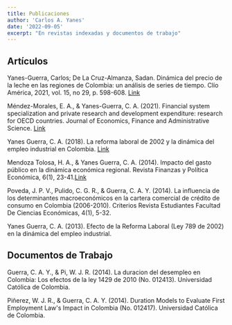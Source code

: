 ```yaml
---
title: Publicaciones
author: 'Carlos A. Yanes'
date: '2022-09-05'
excerpt: "En revistas indexadas y documentos de trabajo"
---
```


## Artículos

Yanes-Guerra, Carlos; De La Cruz-Almanza, Sadan. Dinámica del precio de la leche en las regiones de Colombia: un análisis de series de tiempo. Clío América, 2021, vol. 15, no 29, p. 598-608. [Link](https://revistas.unimagdalena.edu.co/index.php/clioamerica/article/view/4254)

Méndez-Morales, E. A., & Yanes-Guerra, C. A. (2021). Financial system specialization and private research and development expenditure: research for OECD countries. Journal of Economics, Finance and Administrative Science. [Link](https://www.emerald.com/insight/content/doi/10.1108/JEFAS-10-2019-0256/full/html)

Yanes Guerra, C. A. (2018). La reforma laboral de 2002 y la dinámica del empleo industrial en Colombia. [Link](https://revistas.utb.edu.co/index.php/economiayregion/article/view/185)

Mendoza Tolosa, H. A., & Yanes Guerra, C. A. (2014). Impacto del gasto público en la dinámica económica regional. Revista Finanzas y Política Económica, 6(1), 23-41.[Link](http://www.scielo.org.co/scielo.php?script=sci_arttext&pid=S2248-60462014000100002)

Poveda, J. P. V., Pulido, C. G. R., & Guerra, C. A. Y. (2014). La influencia de los determinantes macroeconómicos en la cartera comercial de crédito de consumo en Colombia (2006-2010). Criterios Revista Estudiantes Facultad De Ciencias Económicas, 4(1), 5-32.

Yanes Guerra, C. A. (2013). Efecto de la Reforma Laboral (Ley 789 de 2002) en la dinámica del empleo industrial.

## Documentos de Trabajo

Guerra, C. A. Y., & Pi, W. J. R. (2014). La duracion del desempleo en Colombia: Los efectos de la ley 1429 de 2010 (No. 012413). Universidad Católica de Colombia.

Piñerez, W. J. R., & Guerra, C. A. Y. (2014). Duration Models to Evaluate First Employment Law's Impact in Colombia (No. 012417). Universidad Católica de Colombia.


